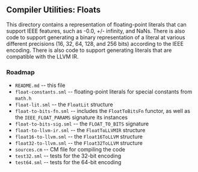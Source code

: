 ## Compiler Utilities: Floats

This directory contains a representation of floating-point literals that
can support IEEE features, such as -0.0, +/- infinity, and NaNs.  There
is also code to support generating a binary representation of a literal
at various different precisions (16, 32, 64, 128, and 256 bits) according
to the IEEE encoding.  There is also code to support generating literals
that are compatible with the LLVM IR.

### Roadmap

* `README.md` -- this file
* `float-constants.sml` -- floating-point literals for special constants from `math.h`
* `float-lit.sml` -- the `FloatLit` structure
* `float-to-bits-fn.sml` -- includes the `FloatToBitsFn` functor, as well
    as the `IEEE_FLOAT_PARAMS` signature its instances
* `float-to-bits-sig.sml` -- the `FLOAT_TO_BITS` signature
* `float-to-llvm-ir.sml` -- the `FloatToLLVMIR` structure
* `float16-to-llvm.sml` -- the `Float16ToLLVM` structure
* `float32-to-llvm.sml` -- the `Float32ToLLVM` structure
* `sources.cm` -- CM file for compiling the code
* `test32.sml` -- tests for the 32-bit encoding
* `test64.sml` -- tests for the 64-bit encoding
